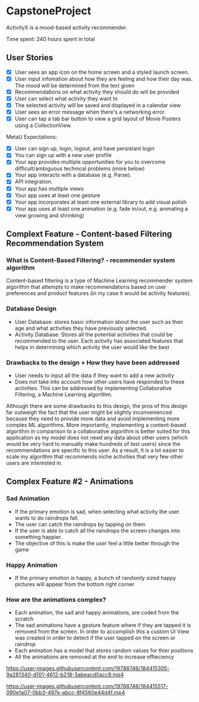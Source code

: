 # CapstoneProject

ActivityX is a mood-based activity recommender.

Time spent: 240 hours spent in total

## User Stories

- [x] User sees an app icon on the home screen and a styled launch screen.
- [x] User input infomation about how they are feeling and how their day was. The mood will be determined from the text given 
- [x] Recommendations on what activity they should do will be provided 
- [x] User can select what activity they want to
- [x] The selected activity will be saved and displayed in a calendar view
- [x] User sees an error message when there's a networking error.
- [x] User can tap a tab bar button to view a grid layout of Movie Posters using a CollectionView.

MetaU Expectations:

- [x] User can sign up, login, logout, and have persistant login 
- [x] You can sign up with a new user profile
- [x] Your app provides multiple opportunities for you to overcome difficult/ambiguous technical problems (more below)
- [x] Your app interacts with a database (e.g. Parse).
- [x] API integration.
- [x] Your app has multiple views
- [x] Your app uses at least one gesture
- [x] Your app incorporates at least one external library to add visual polish
- [x] Your app uses at least one animation (e.g. fade in/out, e.g. animating a view growing and shrinking)

## Complext Feature - Content-based Filtering Recommendation System
### What is Content-Based Filtering? - recommender system algorithm
Content-based filtering is a type of Machine Learning recommender system algorithm that attempts to make recommendations based on user preferences and product features (in my case it would be activity features).

### Database Design
- User Database: stores basic information about the user such as their age and what activities they have previously selected.
- Activity Database:  Stores all the potential activities that could be recommended to the user. Each activity has associated features that helps in determining which activity the user would like the best

### Drawbacks to the design + How they have been addressed
- User needs to input all the data if they want to add a new activity
- Does not take into account how other users have responded to these activities. This can be addressed by implementing Collaborative Filtering, a Machine Learning algorithm.

Although there are some drawbacks to this design, the pros of this design far outweigh the fact that the user might be slightly inconvenienced because they need to provide more data and avoid implementing more complex ML algorithms. More importantly, implementing a content-based algorithm in comparison to a collaborative algorithm is better suited for this application as my model does not need any data about other users (which would be very hard to manually make hundreds of test users) since the recommendations are specific to this user. As a result, it is a lot easier to scale my algorithm that recommends niche activities that very few other users are interested in.


## Complex Feature #2 - Animations
### Sad Animation
- If the primary emotion is sad, when selecting what activity the user wants to do raindrops fall.
- The user can catch the raindrops by tapping on them
- If the user is able to catch all the raindrops the screen changes into something happier.
- The objective of this is make the user feel a little better through the game

### Happy Animation
- If the primary emotion is happy, a bunch of randomly sized happy pictures will appear from the bottom right corner

### How are the animations complex?
- Each animation, the sad and happy animations, are coded from the scratch
- The sad animations have a gesture feature where if they are tapped it is removed from the screen. In order to accomplish this a custom UI View was created in order to detect if the user tapped on the screen or raindrop
- Each animation has a model that stores random values for thier positions
- All the animations are removed at the end to increase effieciency


https://user-images.githubusercontent.com/19788746/184415305-9a281340-d101-4612-b218-3abeacd0acc9.mp4




https://user-images.githubusercontent.com/19788746/184415517-090e1a07-0bb3-497e-abcc-8f4560e44d4f.mp4



